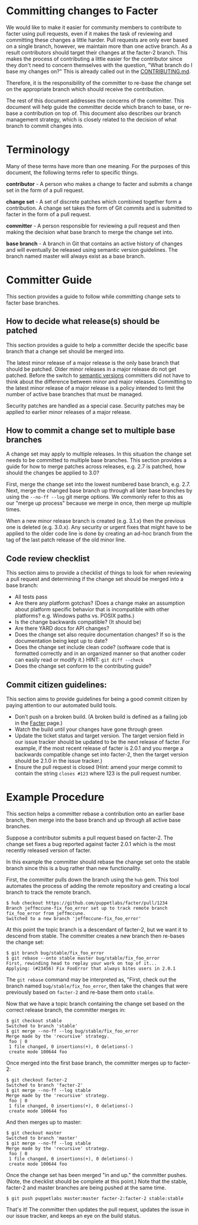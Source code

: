 Committing changes to Facter
====

We would like to make it easier for community members to contribute to facter
using pull requests, even if it makes the task of reviewing and committing
these changes a little harder.  Pull requests are only ever based on a single
branch, however, we maintain more than one active branch.  As a result
contributors should target their changes at the facter-2 branch. This makes the
process of contributing a little easier for the contributor since they don't
need to concern themselves with the question, "What branch do I base my changes
on?"  This is already called out in the [CONTRIBUTING.md](http://goo.gl/XRH2J).

Therefore, it is the responsibility of the committer to re-base the change set
on the appropriate branch which should receive the contribution.

The rest of this document addresses the concerns of the committer.  This
document will help guide the committer decide which branch to base, or re-base
a contribution on top of.  This document also describes our branch management
strategy, which is closely related to the decision of what branch to commit
changes into.

Terminology
====

Many of these terms have more than one meaning.  For the purposes of this
document, the following terms refer to specific things.

**contributor** - A person who makes a change to facter and submits a change
set in the form of a pull request.

**change set** - A set of discrete patches which combined together form a
contribution.  A change set takes the form of Git commits and is submitted to
facter in the form of a pull request.

**committer** - A person responsible for reviewing a pull request and then
making the decision what base branch to merge the change set into.

**base branch** - A branch in Git that contains an active history of changes
and will eventually be released using semantic version guidelines.  The branch
named master will always exist as a base branch.

Committer Guide
====

This section provides a guide to follow while committing change sets to facter
base branches.

How to decide what release(s) should be patched
---

This section provides a guide to help a committer decide the specific base
branch that a change set should be merged into.

The latest minor release of a major release is the only base branch that should
be patched. Older minor releases in a major release do not get patched. Before
the switch to [semantic versions](http://semver.org/) committers did not have
to think about the difference between minor and major releases.  Committing to
the latest minor release of a major release is a policy intended to limit the
number of active base branches that must be managed.

Security patches are handled as a special case.  Security patches may be
applied to earlier minor releases of a major release.

How to commit a change set to multiple base branches
---

A change set may apply to multiple releases.  In this situation the change set
needs to be committed to multiple base branches.  This section provides a guide
for how to merge patches across releases, e.g. 2.7 is patched, how should the
changes be applied to 3.0?

First, merge the change set into the lowest numbered base branch, e.g. 2.7.
Next, merge the changed base branch up through all later base branches by using
the `--no-ff --log` git merge options.  We commonly refer to this as our "merge
up process" because we merge in once, then merge up multiple times.

When a new minor release branch is created (e.g. 3.1.x) then the previous one
is deleted (e.g. 3.0.x). Any security or urgent fixes that might have to be
applied to the older code line is done by creating an ad-hoc branch from the
tag of the last patch release of the old minor line.

Code review checklist
---

This section aims to provide a checklist of things to look for when reviewing a
pull request and determining if the change set should be merged into a base
branch:

 * All tests pass
 * Are there any platform gotchas? (Does a change make an assumption about
   platform specific behavior that is incompatible with other platforms?  e.g.
   Windows paths vs. POSIX paths.)
 * Is the change backwards compatible? (It should be)
 * Are there YARD docs for API changes?
 * Does the change set also require documentation changes? If so is the
   documentation being kept up to date?
 * Does the change set include clean code?  (software code that is formatted
   correctly and in an organized manner so that another coder can easily read
   or modify it.)  HINT: `git diff --check`
 * Does the change set conform to the contributing guide?


Commit citizen guidelines:
---

This section aims to provide guidelines for being a good commit citizen by
paying attention to our automated build tools.

 * Don’t push on a broken build.  (A broken build is defined as a failing job
   in the [Facter](https://jenkins.puppetlabs.com/view/Facter/)
   page.)
 * Watch the build until your changes have gone through green
 * Update the ticket status and target version.  The target version field in
   our issue tracker should be updated to be the next release of facter.  For
   example, if the most recent release of facter is 2.0.1 and you merge a
   backwards compatible change set into facter-2, then the target version should
   be 2.1.0 in the issue tracker.)
 * Ensure the pull request is closed (Hint: amend your merge commit to contain
   the string `closes #123` where 123 is the pull request number.

Example Procedure
====

This section helps a committer rebase a contribution onto an earlier base
branch, then merge into the base branch and up through all active base
branches.

Suppose a contributor submits a pull request based on facter-2.  The change set
fixes a bug reported against facter 2.0.1 which is the most recently released
version of facter.

In this example the committer should rebase the change set onto the stable
branch since this is a bug rather than new functionality.

First, the committer pulls down the branch using the `hub` gem.  This tool
automates the process of adding the remote repository and creating a local
branch to track the remote branch.

    $ hub checkout https://github.com/puppetlabs/facter/pull/1234
    Branch jeffmccune-fix_foo_error set up to track remote branch fix_foo_error from jeffmccune.
    Switched to a new branch 'jeffmccune-fix_foo_error'

At this point the topic branch is a descendant of facter-2, but we want it to
descend from stable.  The committer creates a new branch then re-bases the
change set:

    $ git branch bug/stable/fix_foo_error
    $ git rebase --onto stable master bug/stable/fix_foo_error
    First, rewinding head to replay your work on top of it...
    Applying: (#23456) Fix FooError that always bites users in 2.0.1

The `git rebase` command may be interpreted as, "First, check out the branch
named `bug/stable/fix_foo_error`, then take the changes that were previously
based on `facter-2` and re-base them onto `stable`.

Now that we have a topic branch containing the change set based on the correct
release branch, the committer merges in:

    $ git checkout stable
    Switched to branch 'stable'
    $ git merge --no-ff --log bug/stable/fix_foo_error
    Merge made by the 'recursive' strategy.
     foo | 0
     1 file changed, 0 insertions(+), 0 deletions(-)
     create mode 100644 foo

Once merged into the first base branch, the committer merges up to facter-2:

    $ git checkout facter-2
    Switched to branch 'facter-2'
    $ git merge --no-ff --log stable
    Merge made by the 'recursive' strategy.
     foo | 0
     1 file changed, 0 insertions(+), 0 deletions(-)
     create mode 100644 foo

And then merges up to master:

    $ git checkout master
    Switched to branch 'master'
    $ git merge --no-ff --log stable
    Merge made by the 'recursive' strategy.
     foo | 0
     1 file changed, 0 insertions(+), 0 deletions(-)
     create mode 100644 foo

Once the change set has been merged "in and up." the committer pushes.  (Note,
the checklist should be complete at this point.)  Note that the stable,
facter-2 and master branches are being pushed at the same time.

    $ git push puppetlabs master:master facter-2:facter-2 stable:stable

That's it!  The committer then updates the pull request, updates the issue in
our issue tracker, and keeps an eye on the build status.
